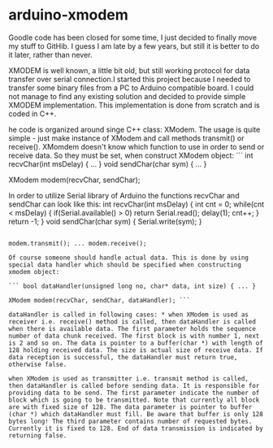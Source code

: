 # arduino-xmodem

Goodle code has been closed for some time, I just decided to finally move 
my stuff to GitHib. I guess I am late by a few years, but still it is 
better to do it later, rather than never.

XMODEM is well known, a little bit old, but still working protocol for 
data transfer over serial connection.I started this project because 
I needed to transfer some binary files from a PC to Arduino compatible board. 
I could not manage to find any existing solution and decided to provide 
simple XMODEM implementation. This implementation is done from scratch and is coded in C++.

he code is organized around singe C++ class: XModem. The usage is quite simple - just make instance of XModem and call methods transmit() or receive(). XMomdem doesn't know which function to use in order to send or receive data. So they must be set, when construct XModem object: ``` int recvChar(int msDelay) { ... } void sendChar(char sym) { ... }

XModem modem(recvChar, sendChar);

In order to utilize Serial library of Arduino the functions recvChar and sendChar can look like this: int recvChar(int msDelay) { int cnt = 0; while(cnt < msDelay) { if(Serial.available() > 0) return Serial.read();
delay(1); cnt++; } return -1; } void sendChar(char sym) { Serial.write(sym); }

``` The transmit function is quite straightforward, but in receive route there is little complication. XMODEM protocol uses predefined timeouts when reading data from serial connection. So we need routine that must read symbol if it is available or wait for it specified amount of time. If no symbol is received within this period, the function must return -1. Much better approach is to use serialEvent() handler to point when symbol is available. Data transmission is accomplished by using XModem's methods receive() or transmit()

modem.transmit(); ... modem.receive();

Of course someone should handle actual data. This is done by using special data handler which should be specified when constructing xmodem object:

``` bool dataHandler(unsigned long no, char* data, int size) { ... }

XModem modem(recvChar, sendChar, dataHandler); ```

dataHandler is called in following cases: * when XModem is used as receiver i.e. receive() method is called, then dataHandler is called when there is available data. The first parameter holds the sequence number of data chunk received. The first block is with number 1, next is 2 and so on. The data is pointer to a buffer(char *) with length of 128 holding received data. The size is actual size of receive data. If data reception is successful, the dataHandler must return true, otherwise false.

when XModem is used as transmitter i.e. transmit method is called, then dataHandler is called before sending data. It is responsible for providing data to be send. The first parameter indicate the number of block which is going to be transmitted. Note that currently all block are with fixed size of 128. The data parameter is pointer to buffer (char *) which dataHandler must fill. Be aware that buffer is only 128 bytes long! The third parameter contains number of requested bytes. Currently it is fixed to 128. End of data transmission is indicated by returning false.
